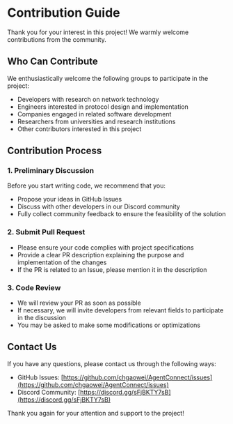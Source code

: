 # Contribution Guide

Thank you for your interest in this project! We warmly welcome contributions from the community.

## Who Can Contribute

We enthusiastically welcome the following groups to participate in the project:
- Developers with research on network technology
- Engineers interested in protocol design and implementation
- Companies engaged in related software development
- Researchers from universities and research institutions
- Other contributors interested in this project

## Contribution Process

### 1. Preliminary Discussion
Before you start writing code, we recommend that you:
- Propose your ideas in GitHub Issues
- Discuss with other developers in our Discord community
- Fully collect community feedback to ensure the feasibility of the solution

### 2. Submit Pull Request
- Please ensure your code complies with project specifications
- Provide a clear PR description explaining the purpose and implementation of the changes
- If the PR is related to an Issue, please mention it in the description

### 3. Code Review
- We will review your PR as soon as possible
- If necessary, we will invite developers from relevant fields to participate in the discussion
- You may be asked to make some modifications or optimizations

## Contact Us

If you have any questions, please contact us through the following ways:
- GitHub Issues: [https://github.com/chgaowei/AgentConnect/issues](https://github.com/chgaowei/AgentConnect/issues)
- Discord Community: [https://discord.gg/sFjBKTY7sB](https://discord.gg/sFjBKTY7sB)  

Thank you again for your attention and support to the project!
